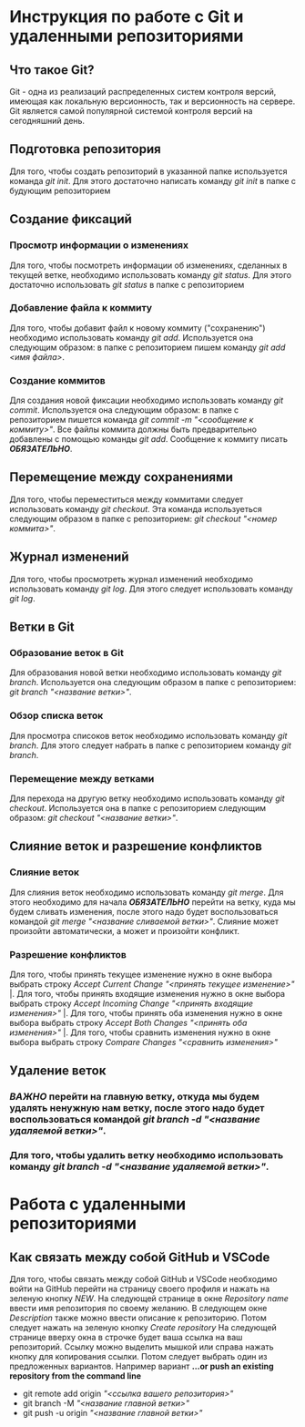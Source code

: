 # Инструкция по работе с Git и удаленными репозиториями

## Что такое Git?

Git - одна из реализаций распределенных систем контроля версий, имеющая как локальную версионность, так и версионность на сервере. Git является самой популярной системой контроля версий на сегодняшний день.

## Подготовка репозитория

Для того, чтобы создать репозиторий в указанной папке используется команда *git init*. Для этого достаточно написать команду *git init* в папке с будующим репозиторием

## Создание фиксаций

### Просмотр информации о изменениях

Для того, чтобы посмотреть информации об изменениях, сделанных в текущей ветке, необходимо использовать команду *git status*. Для этого достаточно использовать *git status* в папке с репозиторием

### Добавление файла к коммиту

Для того, чтобы добавит файл к новому коммиту ("сохранению") необходимо использовать команду *git add*. Используется она следующим образом: в папке с репозиторием пишем команду *git add <имя файла>*.

### Создание коммитов

Для создания новой фиксации необходимо использовать команду *git commit*. Используется она следующим образом: в папке с репозиторием пишется команда *git commit -m "<сообщение к коммиту>"*. Все файлы коммита должны быть предварительно добавлены с помощью команды *git add*. Сообщение к коммиту писать ***ОБЯЗАТЕЛЬНО***.

## Перемещение между сохранениями

Для того, чтобы переместиться между коммитами следует использовать команду *git checkout*. Эта команда используеться следующим образом в папке с репозиторием: *git checkout "<номер коммита>"*.

## Журнал изменений

Для того, чтобы просмотреть журнал изменений необходимо использовать команду *git log*. Для этого следует использовать команду *git log*.

## Ветки в Git

### Образование веток в Git

Для образования новой ветки необходимо использовать команду *git branch*. Используется она следующим образом в папке с репозиторием: *git branch "<название ветки>"*.

### Обзор списка веток

Для просмотра списоков веток необходимо использовать команду *git branch*. Для этого следует набрать в папке с репозиторием команду *git branch*.

### Перемещение между ветками

Для перехода на другую ветку необходимо использовать команду *git checkout*. Используется она в папке с репозиторием следующим образом: *git checkout "<название ветки>"*.

## Слияние веток и разрешение конфликтов

### Слияние веток

Для слияния веток необходимо использовать команду *git merge*. Для этого необходимо для начала ***ОБЯЗАТЕЛЬНО*** перейти на ветку, куда мы будем сливать изменения, после этого надо будет воспользоваться командой *git merge "<название сливаемой ветки>"*. Слияние может произойти автоматически, а может и произойти конфликт.

### Разрешение конфликтов

Для того, чтобы принять текущее изменение нужно в окне выбора выбрать строку *Accept Current Change "<принять текущее изменение>"* |. Для того, чтобы принять входящие изменения нужно в окне выбора выбрать строку *Accept Incoming Change "<принять входящие изменения>"* |. Для того, чтобы принять оба изменения нужно в окне выбора выбрать строку *Accept Both Changes "<принять оба изменения>"* |. Для того, чтобы сравнить изменения нужно в окне выбора выбрать строку *Compare Changes "<сравнить изменения>"*

## Удаление веток

### ***ВАЖНО*** перейти на главную ветку, откуда мы будем удалять ненужную нам ветку, после этого надо будет воспользоваться командой *git branch -d "<название удаляемой ветки>"*.

### Для того, чтобы удалить ветку необходимо использовать команду *git branch -d "<название удаляемой ветки>"*.

# Работа с удаленными репозиториями

## Как связать между собой GitHub и VSCode

Для того, чтобы связать между собой GitHub и VSCode необходимо войти на GitHub перейти на страницу своего профиля и нажать на зеленую кнопку *NEW*. На следующей странице в окне *Repository name* ввести имя репозитория по своему желанию. В следующем окне *Description* также можно ввести описание к репозиторию. Потом следует нажать на зеленую кнопку *Create repository* На следующей странице вверху окна в строчке будет ваша ссылка на ваш репозиторий. Ссылку можно выделить мышкой или справа нажать кнопку для копирования ссылки. Потом следует выбрать один из предложенных вариантов.
Например вариант **…or push an existing repository from the command line**
* git remote add origin *"<ссылка вашего репозитория>"*
* git branch -M *"<название главной ветки>"*
* git push -u origin *"<название главной ветки>"*